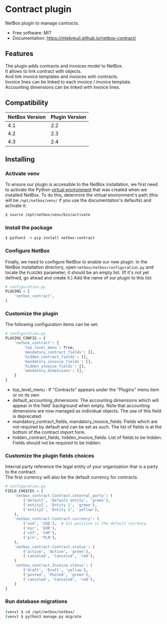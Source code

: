 # Contract plugin

NetBox plugin to manage contracts.


* Free software: MIT
* Documentation: https://mlebreuil.github.io/netbox-contract/

## Features

The plugin adds contracts and invoices model to NetBox.  
It allows to link contract with objects.  
And link invoice templates and invoices with contracts.  
Invoice lines can be linked to each invoice / invoice template.  
Accounting dimensions can be linked with invoice lines.  

## Compatibility

| NetBox Version | Plugin Version |
|----------------|----------------|
|     4.1        |      2.2       |
|     4.2        |      2.3       |
|     4.3        |      2.4       |

## Installing

### Activate venv
To ensure our plugin is accessible to the NetBox installation, we first need to activate the Python [virtual environment](https://docs.python.org/3/library/venv.html) that was created when we installed NetBox. To do this, determine the virtual environment's path (this will be `/opt/netbox/venv/` if you use the documentation's defaults) and activate it:

```bash
$ source /opt/netbox/venv/bin/activate
```

### Install the package 

```bash
$ python3 -m pip install netbox-contract
```

### Configure NetBox

Finally, we need to configure NetBox to enable our new plugin. In the NetBox installation directory, open `netbox/netbox/configuration.py` and locate the `PLUGINS` parameter; it should be an empty list. (If it's not yet defined, go ahead and create it.) Add the name of our plugin to this list:

```python
# configuration.py
PLUGINS = [
    'netbox_contract',
]
```

### Customize the plugin

The following configuration items can be set:

```python
# configuration.py
PLUGINS_CONFIG = {
    'netbox_contract': {
        'top_level_menu': True,
        'mandatory_contract_fields': [],
        'hidden_contract_fields': [],
        'mandatory_invoice_fields': [],
        'hidden_invoice_fields': [],
        'mandatory_dimensions': [],
    }
}

```

* top_level_menu : If "Contracts" appears under the "Plugins" menu item or on its own
* default_accounting_dimensions: The accounting dimensions which will appear in the field' background when empty. Note that accounting dimensions are now managed as individual objects. The use of this field is deprecated.  
* mandatory_contract_fields, mandatory_invoice_fields: Fields which are not required by default and can be set as such. The list of fields is at the bottom of the contract import form.
* hidden_contract_fields, hidden_invoice_fields: List of fields to be hidden. Fields should not be required to be hidden.

### Customize the plugin fields choices

Internal party reference the legal entity of your organization that is a party to the contract.  
The first currency will also be the default currency for contracts.  

```python
# configuration.py
FIELD_CHOICES = {
    'netbox_contract.Contract.internal_party': (
        ('default', 'Default entity', 'green'),
        ('entity1', 'Entity 1', 'green'),
        ('entity2', 'Entity 2', 'yellow'),
    ),
    'netbox_contract.Contract.currency': (
        ('usd', 'USD'),  # 1st position is the default currency
        ('eur', 'EUR'),
        ('chf', 'CHF'),
        ('pln', 'PLN'),
    ),
    'netbox_contract.Contract.status': (
        ('active', 'Active', 'green'),
        ('canceled', 'Canceled', 'red'),
    )
    'netbox_contract.Invoice.status': (
        ('draft', 'Draft', 'yellow'),
        ('posted', 'Posted', 'green'),
        ('canceled', 'Canceled', 'red'),
    )
}

```

### Run database migrations

```bash
(venv) $ cd /opt/netbox/netbox/
(venv) $ python3 manage.py migrate
```
